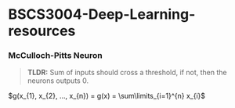 # **BSCS3004-Deep-Learning-resources**

### McCulloch-Pitts Neuron
> **TLDR:** Sum of inputs should cross a threshold, if not, then the neurons outputs 0.

$g(x_{1}, x_{2}, ..., x_{n}) = g(x) = \sum\limits_{i=1}^{n} x_{i}$
